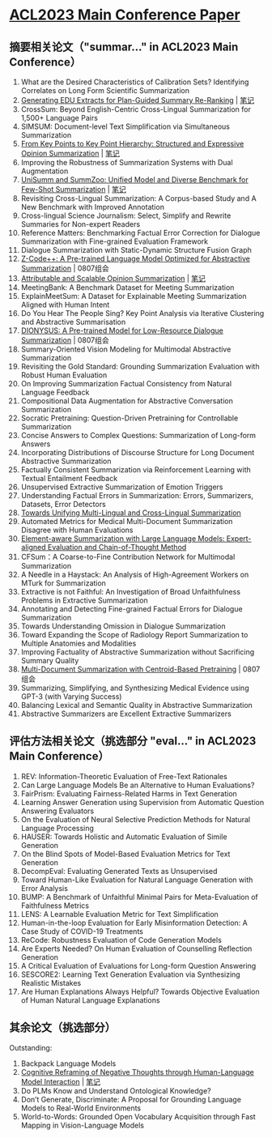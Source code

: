 # [ACL2023 Main Conference Paper](https://2023.aclweb.org/program/accepted_main_conference/)
## 摘要相关论文（"summar..." in ACL2023 Main Conference）
1. What are the Desired Characteristics of Calibration Sets? Identifying Correlates on Long Form Scientific Summarization
2. [Generating EDU Extracts for Plan-Guided Summary Re-Ranking](https://aclanthology.org/2023.acl-long.151.pdf) | [笔记](https://github.com/wzl0228/note/blob/main/ACL2023/Generating%20EDU%20Extracts%20for%20Plan-Guided%20Summary%20Re-Ranking/%E8%AE%BA%E6%96%87%E7%AC%94%E8%AE%B0-Generating%20EDU%20Extracts%20for%20Plan-Guided%20Summary%20Re-Ranking.md)
3. CrossSum: Beyond English-Centric Cross-Lingual Summarization for 1,500+ Language Pairs
4. SIMSUM: Document-level Text Simplification via Simultaneous Summarization
5. [From Key Points to Key Point Hierarchy: Structured and Expressive Opinion Summarization](https://aclanthology.org/2023.acl-long.52.pdf) | [笔记](https://github.com/wzl0228/note/blob/main/ACL2023/From%20Key%20Points%20to%20Key%20Point%20Hierarchy:%20Structured%20and%20Expressive%20Opinion%20Summarization/%E8%AE%BA%E6%96%87%E7%AC%94%E8%AE%B0-From%20Key%20Points%20to%20Key%20Point%20Hierarchy:%20Structured%20and%20Expressive%20Opinion%20Summarization.md)
6. Improving the Robustness of Summarization Systems with Dual Augmentation
7. [UniSumm and SummZoo: Unified Model and Diverse Benchmark for Few-Shot Summarization](https://aclanthology.org/2023.acl-long.718.pdf) | [笔记](https://github.com/wzl0228/note/blob/main/ACL2023/UniSumm%20and%20SummZoo:%20Unified%20Model%20and%20Diverse%20Benchmark%20for%20Few-Shot%20Summarization/%E8%AE%BA%E6%96%87%E7%AC%94%E8%AE%B0-UniSumm%20and%20SummZoo:%20Unified%20Model%20and%20Diverse%20Benchmark%20for%20Few-Shot%20Summarization.md)
8. Revisiting Cross-Lingual Summarization: A Corpus-based Study and A New Benchmark with Improved Annotation
9. Cross-lingual Science Journalism: Select, Simplify and Rewrite Summaries for Non-expert Readers
10. Reference Matters: Benchmarking Factual Error Correction for Dialogue Summarization with Fine-grained Evaluation Framework
11. Dialogue Summarization with Static-Dynamic Structure Fusion Graph
12. [Z-Code++: A Pre-trained Language Model Optimized for Abstractive Summarization](https://aclanthology.org/2023.acl-long.279.pdf) | 0807组会
13. [Attributable and Scalable Opinion Summarization](https://aclanthology.org/2023.acl-long.473.pdf) | [笔记](https://github.com/wzl0228/note/blob/main/ACL2023/Attributable%20and%20Scalable%20Opinion%20Summarization/%E8%AE%BA%E6%96%87%E7%AC%94%E8%AE%B0-Attributable%20and%20Scalable%20Opinion%20Summarization.md)
14. MeetingBank: A Benchmark Dataset for Meeting Summarization
15. ExplainMeetSum: A Dataset for Explainable Meeting Summarization Aligned with Human Intent
16. Do You Hear The People Sing? Key Point Analysis via Iterative Clustering and Abstractive Summarisation
17. [DIONYSUS: A Pre-trained Model for Low-Resource Dialogue Summarization](https://aclanthology.org/2023.acl-long.76.pdf) | 0807组会
18. Summary-Oriented Vision Modeling for Multimodal Abstractive Summarization
19. Revisiting the Gold Standard: Grounding Summarization Evaluation with Robust Human Evaluation
20. On Improving Summarization Factual Consistency from Natural Language Feedback
21. Compositional Data Augmentation for Abstractive Conversation Summarization
22. Socratic Pretraining: Question-Driven Pretraining for Controllable Summarization
23. Concise Answers to Complex Questions: Summarization of Long-form Answers
24. Incorporating Distributions of Discourse Structure for Long Document Abstractive Summarization
25. Factually Consistent Summarization via Reinforcement Learning with Textual Entailment Feedback
26. Unsupervised Extractive Summarization of Emotion Triggers
27. Understanding Factual Errors in Summarization: Errors, Summarizers, Datasets, Error Detectors
28. [Towards Unifying Multi-Lingual and Cross-Lingual Summarization](https://aclanthology.org/2023.acl-long.843.pdf)
29. Automated Metrics for Medical Multi-Document Summarization Disagree with Human Evaluations
30. [Element-aware Summarization with Large Language Models: Expert-aligned Evaluation and Chain-of-Thought Method](https://aclanthology.org/2023.acl-long.482.pdf)
31. CFSum：A Coarse-to-Fine Contribution Network for Multimodal Summarization
32. A Needle in a Haystack: An Analysis of High-Agreement Workers on MTurk for Summarization
33. Extractive is not Faithful: An Investigation of Broad Unfaithfulness Problems in Extractive Summarization
34. Annotating and Detecting Fine-grained Factual Errors for Dialogue Summarization
35. Towards Understanding Omission in Dialogue Summarization
36. Toward Expanding the Scope of Radiology Report Summarization to Multiple Anatomies and Modalities
37. Improving Factuality of Abstractive Summarization without Sacrificing Summary Quality
38. [Multi-Document Summarization with Centroid-Based Pretraining](https://aclanthology.org/2023.acl-short.13.pdf) | 0807组会
39. Summarizing, Simplifying, and Synthesizing Medical Evidence using GPT-3 (with Varying Success)
40. Balancing Lexical and Semantic Quality in Abstractive Summarization
41. Abstractive Summarizers are Excellent Extractive Summarizers
## 评估方法相关论文（挑选部分 "eval..." in ACL2023 Main Conference）
1. REV: Information-Theoretic Evaluation of Free-Text Rationales
2. Can Large Language Models Be an Alternative to Human Evaluations?
3. FairPrism: Evaluating Fairness-Related Harms in Text Generation
4. Learning Answer Generation using Supervision from Automatic Question Answering Evaluators
5. On the Evaluation of Neural Selective Prediction Methods for Natural Language Processing
6. HAUSER: Towards Holistic and Automatic Evaluation of Simile Generation
7. On the Blind Spots of Model-Based Evaluation Metrics for Text Generation
8. DecompEval: Evaluating Generated Texts as Unsupervised
9. Toward Human-Like Evaluation for Natural Language Generation with Error Analysis
10. BUMP: A Benchmark of Unfaithful Minimal Pairs for Meta-Evaluation of Faithfulness Metrics
11. LENS: A Learnable Evaluation Metric for Text Simplification
12. Human-in-the-loop Evaluation for Early Misinformation Detection: A Case Study of COVID-19 Treatments
13. ReCode: Robustness Evaluation of Code Generation Models
14. Are Experts Needed? On Human Evaluation of Counselling Reflection Generation
15. A Critical Evaluation of Evaluations for Long-form Question Answering
16. SESCORE2: Learning Text Generation Evaluation via Synthesizing Realistic Mistakes
27. Are Human Explanations Always Helpful? Towards Objective Evaluation of Human Natural Language Explanations
## 其余论文（挑选部分）
Outstanding:
1. Backpack Language Models
2. [Cognitive Reframing of Negative Thoughts through Human-Language Model Interaction](https://aclanthology.org/2023.acl-long.555.pdf) | [笔记](https://github.com/wzl0228/note/blob/main/ACL2023/Cognitive%20Reframing%20of%20Negative%20Thoughts%20through%20Human-Language%20Model%20Interaction/%E8%AE%BA%E6%96%87%E7%AC%94%E8%AE%B0-Cognitive%20Reframing%20of%20Negative%20Thoughts%20through%20Human-Language%20Model%20Interaction.md)
3. Do PLMs Know and Understand Ontological Knowledge?
4. Don’t Generate, Discriminate: A Proposal for Grounding Language Models to Real-World Environments
5. World-to-Words: Grounded Open Vocabulary Acquisition through Fast Mapping in Vision-Language Models
